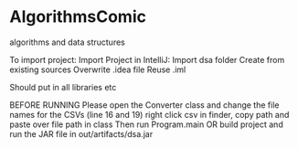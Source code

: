 # AlgorithmsComic
algorithms and data structures

To import project:
Import Project in IntelliJ:
Import dsa folder
Create from existing sources
Overwrite .idea file
Reuse .iml

Should put in all libraries etc

BEFORE RUNNING
Please open the Converter class and change the file names for the CSVs (line 16 and 19)
right click csv in finder, copy path and paste over file path in class
Then run Program.main OR build project and run the JAR file in out/artifacts/dsa.jar



